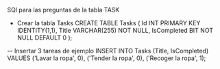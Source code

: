 SQl para las preguntas de la tabla TASK
- Crear la tabla Tasks
CREATE TABLE Tasks (
    Id INT PRIMARY KEY IDENTITY(1,1),
    Title VARCHAR(255) NOT NULL,
    IsCompleted BIT NOT NULL DEFAULT 0
);

-- Insertar 3 tareas de ejemplo
INSERT INTO Tasks (Title, IsCompleted) VALUES
('Lavar la ropa', 0),
('Tender la ropa', 0),
('Recoger la ropa', 1);
